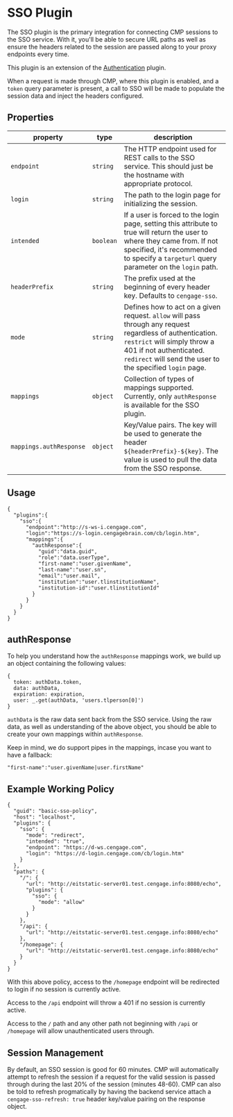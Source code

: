 # SSO Plugin

The SSO plugin is the primary integration for connecting CMP sessions to the SSO service.  With it, you'll be able to secure URL paths as well as ensure the headers related to the session are passed along to your proxy endpoints every time.

This plugin is an extension of the [Authentication](http://stash.corp.web:7990/projects/CMP/repos/cmp-plugin-authentication/browse) plugin.

When a request is made through CMP, where this plugin is enabled, and a `token` query parameter is present, a call to SSO will be made to populate the session data and inject the headers configured.

## Properties

| property       | type            | description                                                                                                                                                             |
|----------------|-----------------|-------------------------------------------------------------------------------------------------------------------------------------------------------------------------|
| `endpoint`      | `string`       | The HTTP endpoint used for REST calls to the SSO service.  This should just be the hostname with appropriate protocol. |
| `login`      | `string` | The path to the login page for initializing the session. |
| `intended`      | `boolean` | If a user is forced to the login page, setting this attribute to true will return the user to where they came from.  If not specified, it's recommended to specify a `targeturl` query parameter on the `login` path. |
| `headerPrefix`      | `string` | The prefix used at the beginning of every header key.  Defaults to `cengage-sso`. |
| `mode`      | `string` | Defines how to act on a given request. `allow` will pass through any request regardless of authentication. `restrict` will simply throw a 401 if not authenticated. `redirect` will send the user to the specified `login` page. |
| `mappings`      | `object` | Collection of types of mappings supported.  Currently, only `authResponse` is available for the SSO plugin. |
| `mappings.authResponse`      | `object` | Key/Value pairs.  The key will be used to generate the header `${headerPrefix}-${key}`.  The value is used to pull the data from the SSO response. |



## Usage

```
{
  "plugins":{
    "sso":{
      "endpoint":"http://s-ws-i.cengage.com",
      "login":"https://s-login.cengagebrain.com/cb/login.htm",
      "mappings":{
        "authResponse":{
          "guid":"data.guid",
          "role":"data.userType",
          "first-name":"user.givenName",
          "last-name":"user.sn",
          "email":"user.mail",
          "institution":"user.tlinstitutionName",
          "institution-id":"user.tlinstitutionId"
        }
      }
    }
  }
}
```

## authResponse

To help you understand how the `authResponse` mappings work, we build up an object containing the following values:

```
{
  token: authData.token,
  data: authData,
  expiration: expiration,
  user: _.get(authData, 'users.tlperson[0]')
}
```

`authData` is the raw data sent back from the SSO service.  Using the raw data, as well as understanding of the above object, you should be able to create your own mappings within `authResponse`.

Keep in mind, we do support pipes in the mappings, incase you want to have a fallback:

```
"first-name":"user.givenName|user.firstName"
```


## Example Working Policy

```
{
  "guid": "basic-sso-policy",
  "host": "localhost",
  "plugins": {
    "sso": {
      "mode": "redirect",
      "intended": "true",
      "endpoint": "https://d-ws.cengage.com",
      "login": "https://d-login.cengage.com/cb/login.htm"
    }
  },
  "paths": {
    "/": {
      "url": "http://eitstatic-server01.test.cengage.info:8080/echo",
      "plugins": {
        "sso": {
          "mode": "allow"
        }
      }
    },
    "/api": {
      "url": "http://eitstatic-server01.test.cengage.info:8080/echo"
    },
    "/homepage": {
      "url": "http://eitstatic-server01.test.cengage.info:8080/echo"
    }
  }
}

```

With this above policy, access to the `/homepage` endpoint will be redirected to login if no session is currently active.

Access to the `/api` endpoint will throw a 401 if no session is currently active.

Access to the `/` path and any other path not beginning with `/api` or `/homepage` will allow unauthenticated users through.


## Session Management
By default, an SSO session is good for 60 minutes.  CMP will automatically attempt to refresh the session if a request for the valid session is passed through during the last 20% of the session (minutes 48-60).  CMP can also be told to refresh progmatically by having the backend service attach a `cengage-sso-refresh: true` header key/value pairing on the response object.